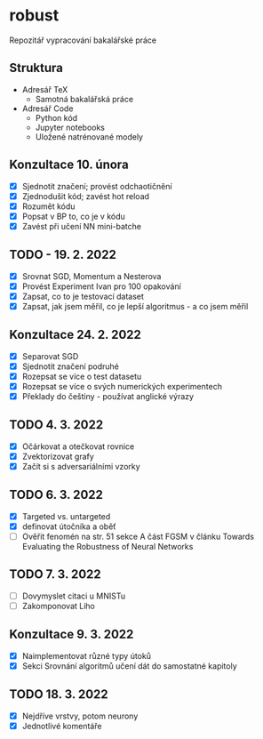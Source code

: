 
# robust

Repozitář vypracování bakalářské práce

## Struktura

* Adresář TeX
  * Samotná bakalářská práce
* Adresář Code
  * Python kód
  * Jupyter notebooks
  * Uložené natrénované modely

## Konzultace 10. února

* [x] Sjednotit značení; provést odchaotičnění
* [x] Zjednodušit kód; zavést hot reload
* [x] Rozumět kódu
* [x] Popsat v BP to, co je v kódu
* [x] Zavést při učení NN mini-batche

## TODO - 19. 2. 2022

* [x] Srovnat SGD, Momentum a Nesterova
* [x] Provést Experiment Ivan pro 100 opakování
* [x] Zapsat, co to je testovací dataset
* [x] Zapsat, jak jsem měřil, co je lepší algoritmus - a co jsem měřil

## Konzultace 24. 2. 2022

* [x] Separovat SGD
* [x] Sjednotit značení podruhé
* [x] Rozepsat se více o test datasetu
* [x] Rozepsat se více o svých numerických experimentech
* [x] Překlady do češtiny - používat anglické výrazy

## TODO 4. 3. 2022

* [x] Očárkovat a otečkovat rovnice
* [x] Zvektorizovat grafy
* [x] Začít si s adversariálními vzorky

## TODO 6. 3. 2022

* [x] Targeted vs. untargeted
* [x] definovat útočníka a oběť
* [ ] Ověřit fenomén na str. 51 sekce A část FGSM v článku Towards Evaluating the Robustness of Neural Networks

## TODO 7. 3. 2022

* [ ] Dovymyslet citaci u MNISTu
* [ ] Zakomponovat Liho

## Konzultace 9. 3. 2022

* [x] Naimplementovat různé typy útoků
* [x] Sekci Srovnání algoritmů učení dát do samostatné kapitoly

## TODO 18. 3. 2022

* [x] Nejdříve vrstvy, potom neurony
* [x] Jednotlivé komentáře

